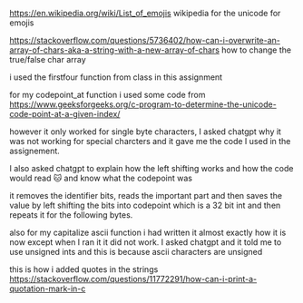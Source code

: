 https://en.wikipedia.org/wiki/List_of_emojis wikipedia for the unicode for emojis

https://stackoverflow.com/questions/5736402/how-can-i-overwrite-an-array-of-chars-aka-a-string-with-a-new-array-of-chars how to change the true/false char array

i used the firstfour function from class in this assignment

for my codepoint_at function i used some code from https://www.geeksforgeeks.org/c-program-to-determine-the-unicode-code-point-at-a-given-index/

however it only worked for single byte characters, I asked chatgpt why it was not working for special charcters and it gave me the code I used in the assignement.

I also asked chatgpt to explain how the left shifting works and how the code would read 🐱 and know what the codepoint was

it removes the identifier bits, reads the important part and then saves the value by left shifting the bits into codepoint which is a 32 bit int and then repeats it for the following bytes.

also for my capitalize ascii function i had written it almost exactly how it is now except when I ran it it did not work. I asked chatgpt and it told me to use unsigned ints and this is because ascii characters are unsigned

this is how i added quotes in the strings https://stackoverflow.com/questions/11772291/how-can-i-print-a-quotation-mark-in-c

